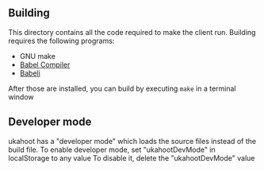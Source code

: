 ## Building
This directory contains all the code required to make the client run.
Building requires the following programs:
- GNU make
- [Babel Compiler](http://babeljs.io/)
- [Babeli](https://github.com/babel/babili)

After those are installed, you can build by executing `make` in a terminal window

## Developer mode
ukahoot has a "developer mode" which loads the source files instead of the build file.
To enable developer mode, set "ukahootDevMode" in localStorage to any value
To disable it, delete the "ukahootDevMode" value